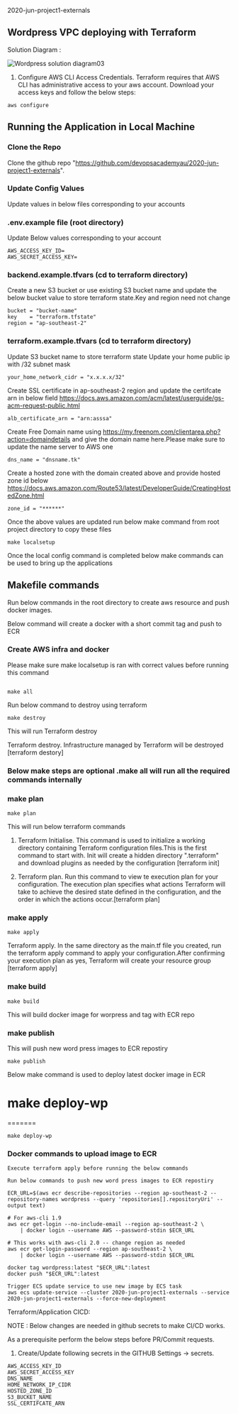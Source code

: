 2020-jun-project1-externals

## Wordpress VPC deploying with Terraform

Solution Diagram :

![Wordpress solution diagram03](https://user-images.githubusercontent.com/38310128/90312605-1f5cbf00-df49-11ea-8000-c0d936b3bd4b.png)


1. Configure AWS CLI Access Credentials.
Terraform requires that AWS CLI has administrative access to your aws account. Download your access keys and follow the below steps:

```
aws configure
```

## Running the Application in Local Machine 

### Clone the Repo 
 Clone the github repo "https://github.com/devopsacademyau/2020-jun-project1-externals". 

### Update Config Values

Update values in below files corresponding to your accounts
### .env.example file (root directory)
Update Below values corresponding to your account
```
AWS_ACCESS_KEY_ID=
AWS_SECRET_ACCESS_KEY=
```
### backend.example.tfvars  (cd to terraform directory)
Create a new  S3 bucket or use existing S3 bucket name and update the below bucket value to  store terraform state.Key and region need not change
````
bucket = "bucket-name"
key    = "terraform.tfstate"
region = "ap-southeast-2" 
````
### terraform.example.tfvars  (cd to terraform directory)
Update S3 bucket name to store terraform state
Update your home public ip with /32 subnet mask
```
your_home_network_cidr = "x.x.x.x/32" 
````
Create SSL certificate in ap-southeast-2 region  and update the certifcate arn in below field
https://docs.aws.amazon.com/acm/latest/userguide/gs-acm-request-public.html

```
alb_certificate_arn = "arn:asssa"
```

Create Free Domain name using https://my.freenom.com/clientarea.php?action=domaindetails and give the domain name here.Please make sure to update the name server to AWS one
```
dns_name = "dnsname.tk"
```

Create a hosted zone with the domain created above and provide hosted zone id below
https://docs.aws.amazon.com/Route53/latest/DeveloperGuide/CreatingHostedZone.html
```
zone_id = "******"
````

Once the above values are updated run below make command from root project directory to copy these files
```
make localsetup 
```

Once the local config command is completed below make commands can be used to bring up the applications


## Makefile commands

Run below commands in the root directory to create aws resource and push docker images.

Below command will create a docker with a short commit tag and push to ECR

### Create AWS infra and docker

Please make sure  make localsetup is ran with correct values before running this command

```

make all
```

Run below command to destroy using terraform

```
make destroy
```

This will run Terraform destroy

Terraform destroy. Infrastructure managed by Terraform will be destroyed [terraform destory]


### Below make  steps are optional .make all will run all the required commands internally

### make plan
```
make plan
```

This will run below terraform commands

1. Terraform Initialise. This command is used to initialize a working directory containing Terraform configuration files.This is the first command to start with.  Init will create a hidden directory ".terraform" and download plugins as needed by the configuration [terraform init]

2. Terraform plan. Run this command to view te execution plan for your configuration. The execution plan specifies what actions Terraform will take to achieve the desired state defined in the configuration, and the order in which the actions occur.[terraform plan]


### make apply
```
make apply
```

Terraform apply. In the same directory as the main.tf file you created, run the terraform apply command to apply your configuration.After confirming your execution plan as yes, Terraform will create your resource group [terraform apply]


### make build
```
make build
```

This will build docker image for worpress and tag with ECR repo


### make publish

This will  push new word press images to ECR repostiry
```
make publish
```
Below make command is used to deploy latest docker image in ECR
# make deploy-wp
=======
```
make deploy-wp
```
### Docker commands to upload image to ECR
```
Execute terraform apply before running the below commands

Run below commands to push new word press images to ECR repostiry

ECR_URL=$(aws ecr describe-repositories --region ap-southeast-2 --repository-names wordpress --query 'repositories[].repositoryUri' --output text)

# For aws-cli 1.9
aws ecr get-login --no-include-email --region ap-southeast-2 \
    | docker login --username AWS --password-stdin $ECR_URL

# This works with aws-cli 2.0 -- change region as needed
aws ecr get-login-password --region ap-southeast-2 \
    | docker login --username AWS --password-stdin $ECR_URL

docker tag wordpress:latest "$ECR_URL":latest
docker push "$ECR_URL":latest

Trigger ECS update service to use new image by ECS task
aws ecs update-service --cluster 2020-jun-project1-externals --service 2020-jun-project1-externals --force-new-deployment
````


Terraform/Application CICD: 

NOTE : Below changes are needed in github secrets to make CI/CD works.
 
 As a prerequisite perform the below steps before PR/Commit requests.

1. Create/Update following secrets in the  GITHUB Settings -> secrets.
```
AWS_ACCESS_KEY_ID 
AWS_SECRET_ACCESS_KEY 
DNS_NAME
HOME_NETWORK_IP_CIDR
HOSTED_ZONE_ID
S3_BUCKET_NAME
SSL_CERTIFCATE_ARN

```
